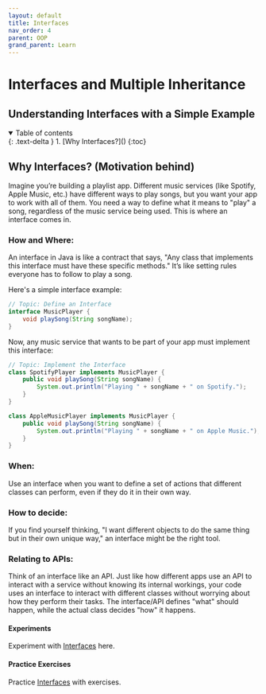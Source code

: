 ```yaml
---
layout: default
title: Interfaces
nav_order: 4
parent: OOP
grand_parent: Learn
---
```


# Interfaces and Multiple Inheritance
## Understanding Interfaces with a Simple Example

<details open markdown="block">
  <summary>
    Table of contents
  </summary>
  {: .text-delta }
1. [Why Interfaces?]()
   {:toc}
</details>

## Why Interfaces? (Motivation behind)

Imagine you’re building a playlist app. Different music services (like Spotify, Apple Music, etc.) have different ways to play songs, but you want your app to work with all of them. You need a way to define what it means to "play" a song, regardless of the music service being used. This is where an interface comes in.

### How and Where:
An interface in Java is like a contract that says, "Any class that implements this interface must have these specific methods." It’s like setting rules everyone has to follow to play a song.

Here's a simple interface example:

```java
// Topic: Define an Interface
interface MusicPlayer {
    void playSong(String songName);
}
```

Now, any music service that wants to be part of your app must implement this interface:

```java
// Topic: Implement the Interface
class SpotifyPlayer implements MusicPlayer {
    public void playSong(String songName) {
        System.out.println("Playing " + songName + " on Spotify.");
    }
}

class AppleMusicPlayer implements MusicPlayer {
    public void playSong(String songName) {
        System.out.println("Playing " + songName + " on Apple Music.");
    }
}
```

### When:
Use an interface when you want to define a set of actions that different classes can perform, even if they do it in their own way.

### How to decide:
If you find yourself thinking, "I want different objects to do the same thing but in their own unique way," an interface might be the right tool.

### Relating to APIs:
Think of an interface like an API. Just like how different apps use an API to interact with a service without knowing its internal workings, your code uses an interface to interact with different classes without worrying about how they perform their tasks. The interface/API defines "what" should happen, while the actual class decides "how" it happens.

<!-- [Back to Top](#top) -->
#### Experiments
Experiment with [Interfaces](../../../experiment/oop/interfaces) here.

#### Practice Exercises
Practice [Interfaces](../../../practice/java/oop/interfaces) with exercises.
